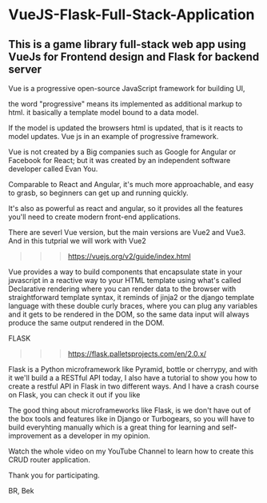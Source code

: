 # VueJS-Flask-Full-Stack-Application
## This is a game library full-stack web app using VueJs for Frontend design and Flask for backend server

Vue is a progressive open-source JavaScript framework for building UI,

the word "progressive" means its implemented as additional markup to html. it basically a template model bound to a data model. 

If the model is updated the browsers html is updated, that is it reacts to model updates. Vue js in an example of progressive framework.

Vue is not created by a Big companies such as Google for Angular or Facebook for React; but it was created by an independent software developer called Evan You.

Comparable to React and Angular, it's much more approachable, and easy to grasb, so beginners can get up and running quickly. 

It's also as powerful as react and angular, so it provides all the features you'll need to create modern front-end applications.

There are severl Vue version, but the main versions are Vue2 and Vue3. And in this tutprial we will work with Vue2 

>>> https://vuejs.org/v2/guide/index.html

Vue provides a way to build components that encapsulate state in your javascript in a reactive way to your HTML template using what's called Declarative rendering where you can render data to the browser with straightforward template syntax, it reminds of jinja2 or the django template language with these double curly braces, where you can plug any variables and it gets to be rendered in the DOM, so the same data input will always produce the same output rendered in the DOM.

FLASK
>>> https://flask.palletsprojects.com/en/2.0.x/

Flask is a Python microframework like Pyramid, bottle or cherrypy, and with it we'll build a a RESTful API today, 
I also have a tutorial to show you how to create a restful API in Flask in two different ways.
And I have a crash course on Flask, you can check it out if you like

The good thing about microframeworks like Flask, is we don't have out of the box tools and features like in Django or Turbogears, 
so you will have to build everyhting manually which is a great thing for learning and self-improvement as a developer in my opinion.

Watch the whole video on my YouTube Channel to learn how to create this CRUD router application.

Thank you for participating.

BR,
Bek
